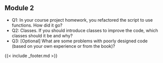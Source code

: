 ## Module 2

- Q1: In your course project homework, you refactored the script to use functions. How did it go? 
- Q2: Classes. If you should introduce classes to improve the code, which classes should it be and why? 
- Q3: [Optional] What are some problems with poorly designed code (based on your own experience or from the book)? 

{{< include _footer.md >}}